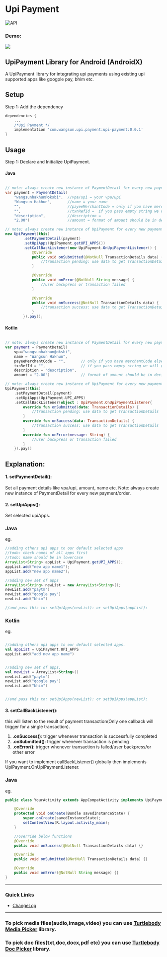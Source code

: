 # Upi Payment


![API](https://img.shields.io/badge/API-16%2B-34bf49.svg)
<!--
[ ![Download](https://api.bintray.com/packages/greentoad/android-doc-picker/com.greentoad.turtlebody.docpicker/images/download.svg?version=latest) ](https://bintray.com/greentoad/android-doc-picker/com.greentoad.turtlebody.docpicker/1.0.1/link)
-->



### Demo:
![](/demo.gif)



## UpiPayment Library for Android (AndroidX)

A UpiPayment library for integrating upi payments using existing upi supported apps like googple pay, bhim etc.


## Setup
Step 1: Add the dependency

```gradle
dependencies {
    ...
    /*Upi Payment */
    implementation 'com.wangsun.upi.payment:upi-payment:0.0.1'
}
```

## Usage
Step 1: Declare and Initialize UpiPayment.

#### Java
```java

// note: always create new instance of PaymentDetail for every new payment/order
var payment = PaymentDetail(
    "wangsunhakhun@oksbi",  //vpa/upi = your vpa/upi
    "Wangsun Hakhun",       //name = your name
    "",                     //payeeMerchantCode = only if you have merchantCode else pass empty string
    "",                     //txnRefId =  if you pass empty string we will generate txnRefId for you
    "description",          //description =
    "2.00")                 //amount = format of amount should be in decimal format x.x (eg 530.00)

// note: always create new instance of UpiPayment for every new payment/order
new UpiPayment(this)
        .setPaymentDetail(payment)
        .setUpiApps(UpiPayment.getUPI_APPS())
        .setCallBackListener(new UpiPayment.OnUpiPaymentListener() {
            @Override
            public void onSubmitted(@NotNull TransactionDetails data) {
                //transaction pending: use data to get TransactionDetails
            }

            @Override
            public void onError(@NotNull String message) {
                //user backpress or transaction failed
            }

            @Override
            public void onSuccess(@NotNull TransactionDetails data) {
                //transaction success: use data to get TransactionDetails
            }
        }).pay();
```

#### Kotlin
```kotlin

// note: always create new instance of PaymentDetail for every new payment/order
var payment = PaymentDetail(
    vpa="wangsunhakhun@oksbi",
    name = "Wangsun Hakhun",
    payeeMerchantCode = "",       // only if you have merchantCode else pass empty string
    txnRefId = "",                // if you pass empty string we will generate txnRefId for you
    description = "description",
    amount = "2.00")              // format of amount should be in decimal format x.x (eg 530.00), max. 2 decimal places

// note: always create new instance of UpiPayment for every new payment/order
UpiPayment(this)
    .setPaymentDetail(payment)
    .setUpiApps(UpiPayment.UPI_APPS)
    .setCallBackListener(object : UpiPayment.OnUpiPaymentListener{
        override fun onSubmitted(data: TransactionDetails) {
            //transaction pending: use data to get TransactionDetails
        }
        override fun onSuccess(data: TransactionDetails) {
            //transaction success: use data to get TransactionDetails
        }
        override fun onError(message: String) {
            //user backpress or transaction failed
        }
    }).pay()
```

## Explanation:

#### 1. setPaymentDetail():
Set all payment details like vpa/upi, amount, name etc.
Note: always create new instance of PaymentDetail for every new payment/order.

#### 2. setUpiApps():
Set selected upiApps.

### Java
eg.
```java
//adding others upi apps to our default selected apps
//todo: check names of all apps first
//todo: name should be in lowercase
ArrayList<String> appList = UpiPayment.getUPI_APPS();
appList.add("new app name1");
appList.add("new app name2");

//adding new set of apps
ArrayList<String> newList = new ArrayList<String>();
newList.add("paytm")
newList.add("google pay")
newList.add("bhim")

//and pass this to: setUpiApps(newList): or setUpiApps(appList):

```

### Kotlin
eg.
```kotlin

//adding others upi apps to our default selected apps.
val appList = UpiPayment.UPI_APPS
appList.add("add new app name")


//adding new set of apps.
val newList = ArrayList<String>()
newList.add("paytm")
newList.add("google pay")
newList.add("bhim")


//and pass this to: setUpiApps(newList): or setUpiApps(appList):
```

#### 3. setCallBackListener():
this will listen to the result of payment transaction(Only one callback will trigger for a single transaction).
1. **.onSuccess()**: trigger whenever transaction is successfully completed
2. **.onSubmitted()**: trigger whenever transaction is pending
3. **.onError()**: trigger whenever transaction is failed/user backpress/or other error

If you want to implement callBackListener() globally then implements UpiPayment.OnUpiPaymentListener.

### Java
eg.
```java
public class YourActivity extends AppCompatActivity implements UpiPayment.OnUpiPaymentListener {

    @Override
    protected void onCreate(Bundle savedInstanceState) {
        super.onCreate(savedInstanceState);
        setContentView(R.layout.activity_main);
    }

    //override below functions
    @Override
    public void onSuccess(@NotNull TransactionDetails data) {}

    @Override
    public void onSubmitted(@NotNull TransactionDetails data) {}

    @Override
    public void onError(@NotNull String message) {}
}

```

---


### Quick Links

*  [ChangeLog](/CHANGELOG.md)

---

### To pick media files(audio,image,video) you can use [Turtlebody Media Picker](https://github.com/Turtlebody/android-media-picker) library.


### To pick doc files(txt,doc,docx,pdf etc) you can use [Turtlebody Doc Picker](https://github.com/Turtlebody/android-doc-picker) library.





